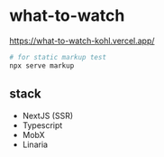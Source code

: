 # what-to-watch

https://what-to-watch-kohl.vercel.app/

```sh
# for static markup test
npx serve markup
```

## stack

- NextJS (SSR)
- Typescript
- MobX
- Linaria
